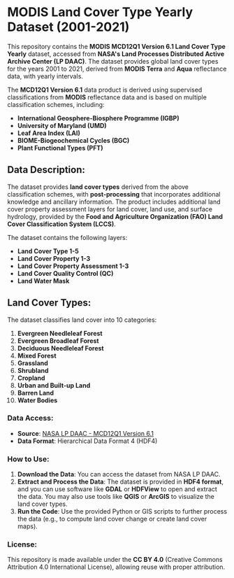 # MODIS Land Cover Type Yearly Dataset (2001-2021)

This repository contains the **MODIS MCD12Q1 Version 6.1 Land Cover Type Yearly** dataset, accessed from **NASA's Land Processes Distributed Active Archive Center (LP DAAC)**. The dataset provides global land cover types for the years 2001 to 2021, derived from **MODIS Terra** and **Aqua** reflectance data, with yearly intervals. 

The **MCD12Q1 Version 6.1** data product is derived using supervised classifications from **MODIS** reflectance data and is based on multiple classification schemes, including:
- **International Geosphere-Biosphere Programme (IGBP)**
- **University of Maryland (UMD)**
- **Leaf Area Index (LAI)**
- **BIOME-Biogeochemical Cycles (BGC)**
- **Plant Functional Types (PFT)**

## Data Description:
The dataset provides **land cover types** derived from the above classification schemes, with **post-processing** that incorporates additional knowledge and ancillary information. The product includes additional land cover property assessment layers for land cover, land use, and surface hydrology, provided by the **Food and Agriculture Organization (FAO) Land Cover Classification System (LCCS)**.

The dataset contains the following layers:
- **Land Cover Type 1-5**
- **Land Cover Property 1-3**
- **Land Cover Property Assessment 1-3**
- **Land Cover Quality Control (QC)**
- **Land Water Mask**

## Land Cover Types:
The dataset classifies land cover into 10 categories:
1. **Evergreen Needleleaf Forest**
2. **Evergreen Broadleaf Forest**
3. **Deciduous Needleleaf Forest**
4. **Mixed Forest**
5. **Grassland**
6. **Shrubland**
7. **Cropland**
8. **Urban and Built-up Land**
9. **Barren Land**
10. **Water Bodies**

### Data Access:
- **Source**: [NASA LP DAAC - MCD12Q1 Version 6.1](https://lpdaac.usgs.gov/products/mcd12q1v061/)
- **Data Format**: Hierarchical Data Format 4 (HDF4)

### How to Use:
1. **Download the Data**: You can access the dataset from NASA LP DAAC.
2. **Extract and Process the Data**: The dataset is provided in **HDF4 format**, and you can use software like **GDAL** or **HDFView** to open and extract the data. You may also use tools like **QGIS** or **ArcGIS** to visualize the land cover types.
3. **Run the Code**: Use the provided Python or GIS scripts to further process the data (e.g., to compute land cover change or create land cover maps).

### License:
This repository is made available under the **CC BY 4.0** (Creative Commons Attribution 4.0 International License), allowing reuse with proper attribution.
